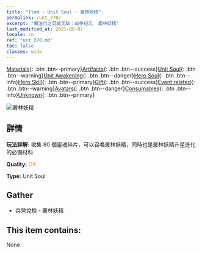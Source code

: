 ```yaml
---
title: "Item - Unit Soul - 叢林妖精"
permalink: /unt_270/
excerpt: "魔法门之英雄无敌：战争纪元  叢林妖精"
last_modified_at: 2021-06-07
locale: cn
ref: "unt_270.md"
toc: false
classes: wide
---
```

 [Materials](/ItemsCN/){: .btn .btn--primary}[Artifacts](/ItemsCN/Artifacts/){: .btn .btn--success}[Unit Soul](/ItemsCN/UnitSoul/){: .btn .btn--warning}[Unit Awakening](/ItemsCN/UnitAwakening/){: .btn .btn--danger}[Hero Soul](/ItemsCN/HeroSoul/){: .btn .btn--info}[Hero Skill](/ItemsCN/HeroSkill/){: .btn .btn--primary}[Gift](/ItemsCN/Gift/){: .btn .btn--success}[Event related](/ItemsCN/Events/){: .btn .btn--warning}[Avatars](/ItemsCN/Avatars/){: .btn .btn--danger}[Consumables](/ItemsCN/Consumables/){: .btn .btn--info}[Unknown](/ItemsCN/Unknown/){: .btn .btn--primary}

 ![叢林妖精](/images/u/ti_conglinyaojing.jpg)

## 詳情
 **玩法詳解:** 收集 80 個靈魂碎片，可以召喚叢林妖精，同時也是叢林妖精升星進化的必備材料

 **Quality:** <span style="color: #FF8C00">OK</span>

 **Type:** Unit Soul

## Gather

*    兵營兌換 - 叢林妖精 

## This item contains:

  None

